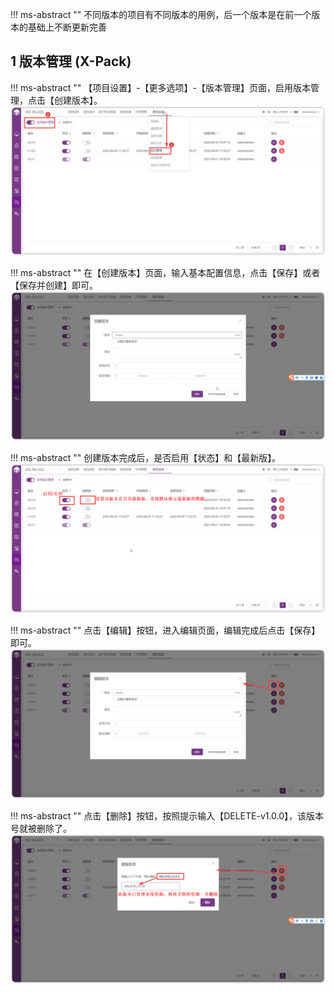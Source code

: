 !!! ms-abstract ""
    不同版本的项目有不同版本的用例，后一个版本是在前一个版本的基础上不断更新完善

## 1 版本管理 (X-Pack)
!!! ms-abstract ""
    【项目设置】-【更多选项】-【版本管理】页面，启用版本管理，点击【创建版本】。
![!项目设置](../../img/project_management/版本管理_1.png)

!!! ms-abstract ""
    在【创建版本】页面，输入基本配置信息，点击【保存】或者【保存并创建】即可。
![!项目设置](../../img/project_management/版本管理_2.png)

!!! ms-abstract ""
    创建版本完成后，是否启用【状态】和【最新版】。
![!项目设置](../../img/project_management/版本管理_3.png)

!!! ms-abstract ""
    点击【编辑】按钮，进入编辑页面，编辑完成后点击【保存】即可。
![!项目设置](../../img/project_management/版本管理_4.png)

!!! ms-abstract ""
    点击【删除】按钮，按照提示输入【DELETE-v1.0.0】，该版本号就被删除了。
![!项目设置](../../img/project_management/版本管理_5.png)
